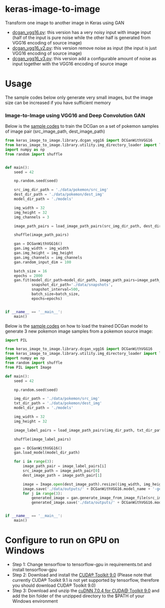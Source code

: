 # keras-image-to-image

Transform one image to another image in Keras using GAN

* [dcgan_vgg16.py](keras_image_to_image/library/dcgan_vgg16.py): this version has a very noisy input with image input (half of the 
input is pure noise while the other half is generated from VGG16 encoding of source image)
* [dcgan_vgg16_v2.py](keras_image_to_image/library/dcgan_vgg16_v2.py): this version remove noise as input (the input is just 
VGG16 encoding of source image)
* [dcgan_vgg16_v3.py](keras_image_to_image/library/dcgan_vgg16_v3.py): this version add a configurable amount of noise as input 
together with the VGG16 encoding of source image

# Usage

The sample codes below only generate very small images, but the image size can be increased if you have sufficient
memory 

### Image-to-Image using VGG16 and Deep Convolution GAN

Below is the [sample codes](demo/dcgan_vgg16_train.py) to train the DCGan on a set of pokemon samples of image pair 
(src_image_path, dest_image_path)

```python
from keras_image_to_image.library.dcgan_vgg16 import DCGanWithVGG16
from keras_image_to_image.library.utility.img_directory_loader import load_image_path_pairs
import numpy as np
from random import shuffle


def main():
    seed = 42

    np.random.seed(seed)

    src_img_dir_path = './data/pokemon/src_img'
    dest_dir_path = './data/pokemon/dest_img'
    model_dir_path = './models'

    img_width = 32
    img_height = 32
    img_channels = 3

    image_path_pairs = load_image_path_pairs(src_img_dir_path, dest_dir_path)

    shuffle(image_path_pairs)

    gan = DCGanWithVGG16()
    gan.img_width = img_width
    gan.img_height = img_height
    gan.img_channels = img_channels
    gan.random_input_dim = 100

    batch_size = 16
    epochs = 2000
    gan.fit(model_dir_path=model_dir_path, image_path_pairs=image_path_pairs,
            snapshot_dir_path='./data/snapshots',
            snapshot_interval=500,
            batch_size=batch_size,
            epochs=epochs)


if __name__ == '__main__':
    main()

```

Below is the [sample codes](demo/dcgan_vgg16_generate.py) on how to load the trained DCGan model to generate
3 new pokemon image samples from a pokemon source image:

```python
import PIL

from keras_image_to_image.library.dcgan_vgg16 import DCGanWithVGG16
from keras_image_to_image.library.utility.img_directory_loader import load_image_path_pairs
import numpy as np
from random import shuffle
from PIL import Image

def main():
    seed = 42

    np.random.seed(seed)

    img_dir_path = './data/pokemon/src_img'
    txt_dir_path = './data/pokemon/dest_img'
    model_dir_path = './models'

    img_width = 32
    img_height = 32

    image_label_pairs = load_image_path_pairs(img_dir_path, txt_dir_path)

    shuffle(image_label_pairs)

    gan = DCGanWithVGG16()
    gan.load_model(model_dir_path)

    for i in range(3):
        image_path_pair = image_label_pairs[i]
        src_image_path = image_path_pair[0]
        dest_image_path = image_path_pair[1]

        image = Image.open(dest_image_path).resize((img_width, img_height), PIL.Image.ANTIALIAS)
        image.save('./data/outputs/' + DCGanWithVGG16.model_name + '-generated-' + str(i) + '-0.png')
        for j in range(3):
            generated_image = gan.generate_image_from_image_file(src_image_path)
            generated_image.save('./data/outputs/' + DCGanWithVGG16.model_name + '-generated-' + str(i) + '-' + str(j) + '.png')


if __name__ == '__main__':
    main()

```

# Configure to run on GPU on Windows

* Step 1: Change tensorflow to tensorflow-gpu in requirements.txt and install tensorflow-gpu
* Step 2: Download and install the [CUDA® Toolkit 9.0](https://developer.nvidia.com/cuda-90-download-archive) (Please note that
currently CUDA® Toolkit 9.1 is not yet supported by tensorflow, therefore you should download CUDA® Toolkit 9.0)
* Step 3: Download and unzip the [cuDNN 7.0.4 for CUDA@ Toolkit 9.0](https://developer.nvidia.com/cudnn) and add the
bin folder of the unzipped directory to the $PATH of your Windows environment 

